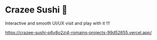 # Crazee Sushi 🍣

Interactive and smooth UI/UX visit and play with it !!!

https://crazee-sushi-p6v8o2zj4-romains-projects-99d52655.vercel.app/
